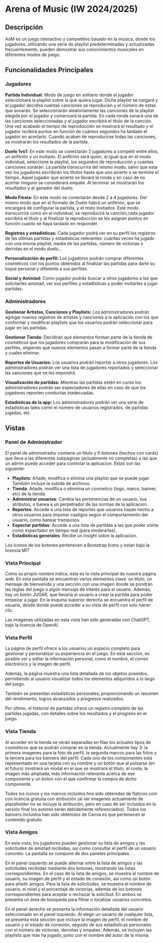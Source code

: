 # Arena of Music (IW 2024/2025)
## Descripción
AoM es un juego interactivo y competitivo basado en la música, donde los jugadores, utilizando una serie de playlist predeterminadas y actualizadas frecuentemente, pueden demostrar sus conocimientos musicales en diferentes modos de juego.
## Funcionalidades Principales
### Jugadores
**Partida Individual:** Modo de juego en solitario donde el jugador seleccionará la playlist sobre la que quiera jugar. Dicha playlist se cargará y el jugador decidirá cuantas canciones se reproducen y el número de estas que sonarán. Se seleccionarán aleatoriamente las canciones de la playlist elegida por el jugador y comenzará la partida. En cada ronda sonará una de las canciones seleccionadas y el jugador escribirá el título de la canción. Una vez acabado el tiempo de reproducción se mostrará el resultado y el jugador recibirá puntos en función de cuántos segundos ha tardado el jugador en acertarlo. Cuando acaben de reproducirse todas las canciones, se mostrarán los resultados de la partida.

**Duelo 1vs1:** En este modo se conectarán 2 jugadores a competir entre ellos, un anfitrión y un invitado. El anfitrión será quien, al igual que en el modo individual, seleccione la playlist, los segundos de reproducción y cuantas canciones sonarán. La partida transcurrirá del mismo modo, salvo que esta vez los jugadores escribirán los títulos hasta que uno acierte o se termine el tiempo. Aquel jugador que acierte se llevará la ronda y en caso de no acertar ninguno se considerará empate. Al terminar se mostrarán los resultados y al ganador del duelo.

**Modo Fiesta:** En este modo se conectarán desde 2 a 4 jugadores. Del mismo modo que en el formato de Duelo habrá un anfitrión, que se encargará de configurar la partida, y el resto invitados. Este modo transcurrirá como en el individual, se reproducirá la canción,cada jugador escribirá el título y al finalizar la reproducción se les asignan puntos en función cuanto se haya tardado en responder.

**Registros y estadísticas:** Cada jugador podrá ver en su perfil los registros de las últimas partidas y estadísticas relevantes: cuántas veces ha jugado con una misma playlist, media de las partidas, número de victorias o derrotas en el modo duelo…

**Personalización de perfil:**  Los jugadores podrán comprar diferentes cosméticos con los puntos obtenidos al finalizar las partidas para darle su toque personal y diferente a sus perfiles.

**Social y Amistad:** Como jugador podrás buscar a otros jugadores a los que solicitarles amistad, ver sus perfiles y estadísticas y poder invitarles a jugar partidas.
### Administradores
**Gestionar Artistas, Canciones y Playlists:** Los administradores podrán agregar nuevos registros de artistas y canciones a la aplicación con los que conformar y modificar playlists que los usuarios podrán seleccionar para jugar en las partidas.

**Gestionar Tienda:** Decidirán qué elementos forman parte de la tienda de cosméticos que los jugadores comprarán para la modificación de sus perfiles, eligiendo qué nuevos elementos pasan a formar parte de la tienda y cuales eliminar.

**Reportes de Usuarios:** Los usuarios podrán reportar a otros jugadores. Los administradores podrán ver una lista de jugadores reportados y seleccionar las sanciones que se les impondrá.

**Visualización de partidas:** Mientras las partidas estén en curso los administradores podrán ser espectadores de ellas en caso de que los jugadores reporten conductas inadecuadas.

**Estadísticas de la app:** Los administradores podrán ver una serie de estadísticas tales como el número de usuarios registrados, de partidas jugadas, etc.

## Vistas
### Panel de Administrador
El panel de administrador contiene un titulo y 6 botones (hechos con cards) que lleva a las diferentes subpaginas (actualmente no completas) a las que un admin puede acceder para controlar la aplicacion. Estas son las siguiente:
- **Playlists**: Añade, modifica o elimina una playlist que se puede jugar. También incluye la subida de archivos.
- **Tienda**: Añade, modifica o elinmina un cosmetico (logo, marco, banner, etc) de la tienda.
- **Administrar usuarios**: Cambia las pertenencias de un usuario, sus atributos, o banea a un perpetrador de las normas de la aplicacion.
- **Reportes**: Accede a una lista de reportes que usuarios hayan hecho a otros usuarios para imponer castigos según el comportamiento del usuario, como banear tramposos.
- **Espectar partidas**: Accede a una lista de partidas a las que poder unirte como espectador en tiempo real (para moderarlas).
- **Estadisticas generales**: Recibe un insight sobre la aplicacion.

Los iconos de los botones pertenecen a Bootstrap Icons y estan bajo la licencia MIT
### Vista Principal
Como su propio nombre indica, esta es la vista principal de nuestra página web. En esta pantalla se encuentran varios elementos clave: un título, un mensaje de bienvenida y una sección con una imagen donde se pondrán las reglas del juego o algún mensaje de interés para el usuario. Además, hay un botón JUGAR, que llevaría al usuario a crear la partida para poder empezar a jugar. En la esquina superior derecha se encuentra el perfil de usuario, desde donde puede acceder a su vista de perfil con solo hacer clic.

Las imágenes utilizadas en esta vista han sido generadas con ChatGPT, bajo la licencia de OpenAI.
### Vista Perfil
La página de perfil ofrece a los usuarios un espacio completo para gestionar y personalizar su experiencia en el juego. En esta sección, es posible ver y editar la información personal, como el nombre, el correo electrónico y la imagen de perfil.

Además, la página muestra una lista detallada de los objetos poseídos, permitiendo al usuario visualizar todos los elementos adquiridos a lo largo del juego.

También se presentan estadísticas personales, proporcionando un resumen del rendimiento, logros alcanzados y progresos realizados.

Por último, el historial de partidas ofrece un registro completo de las partidas jugadas, con detalles sobre los resultados y el progreso en el juego.
### Vista Tienda
Al acceder en la tienda se verán separadas en filas los actuales tipos de cosméticos que se podrán comprar en la tienda. Actualmente hay 3: la primera imagenes para la foto de perfil, la segunda marcos para las fotos y la tercera para los banners del perfil. Cada uno de los componentes está representado en una tarjeta con su nombre y un botón que al pulsarse (en el futuro) mostrará un modal en el que se mostrará el titulo, el coste, la imagen más ampliada, más información relevante acerca de ese componente y un boton con el que confirmar la compra de dicho componente.

Todos los iconos y los marcos incluidos hns sido obtenidas de flaticon.com con licencia gratuita con atribución (al ser imagenes actualmente de placeholder no se incluye la atribución, pero en caso de ser incluidos en la versión final los autores serán debidamente referenciados).
Todos los banners incluidos han sido obtenidos de Canva.es que pertenecen al contenido gratuito
### Vista Amigos
En esta vista, los jugadores pueden gestionar su lista de amigos y las solicitudes de amistad recibidas, así como consultar el perfil de un usuario concreto. La pantalla se compone de dos paneles principales.

En el panel izquierdo se puede alternar entre la lista de amigos y las solicitudes recibidas mediante dos botones, mostrando las listas correspondientes. En el caso de la lista de amigos, se muestra el nombre de usuario, su imagen de perfil y el estado de conexión, así como un botón para añadir amigos. Para la lista de solicitudes, se muestra el nombre de usuario, el nivel y el porcentaje de victorias, además de los botones correspondientes para aceptar o rechazar la solicitud. En ambos se presenta un área de búsqueda para filtrar o localizar usuarios concretos.

En el panel derecho se presenta la información detallada del usuario seleccionado en el panel izquierdo. Al elegir un usuario de cualquier lista, se presenta esta sección que incluye la imagen de perfil, el nombre de usuario y el estado de conexión, seguido de sus estadísticas personales con el número de victorias, derrotas y empates. Además, se incluyen las playlists que más ha jugado, junto con el nombre del autor de la misma.
